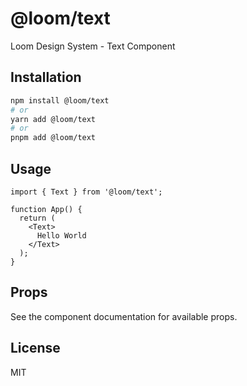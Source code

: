 # @loom/text

Loom Design System - Text Component

## Installation

```bash
npm install @loom/text
# or
yarn add @loom/text
# or
pnpm add @loom/text
```

## Usage

```tsx
import { Text } from '@loom/text';

function App() {
  return (
    <Text>
      Hello World
    </Text>
  );
}
```

## Props

See the component documentation for available props.

## License

MIT
